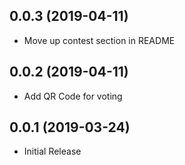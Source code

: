 ## 0.0.3 (2019-04-11)
* Move up contest section in README

## 0.0.2 (2019-04-11)
* Add QR Code for voting

## 0.0.1 (2019-03-24)
* Initial Release